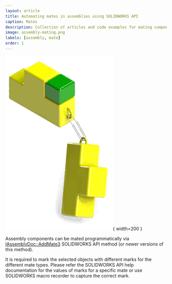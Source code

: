 ```yaml
---
layout: article
title: Automating mates in assemblies using SOLIDWORKS API
caption: Mates
description: Collection of articles and code examples for mating components in the assembly
image: assembly-mating.png
labels: [assembly, mate]
order: 1
---
```

![Mating assembly components via API](assembly-mating.png){ width=200 }

Assembly components can be mated programmatically via [IAssemblyDoc::AddMate3](http://help.solidworks.com/2012/english/api/sldworksapi/SOLIDWORKS.Interop.sldworks~SOLIDWORKS.Interop.sldworks.IAssemblyDoc~AddMate3.html) SOLIDWORKS API method (or newer versions of this method).

It is required to mark the selected objects with different marks for the different mate types. Please refer the SOLIDWORKS API help documentation for the values of marks for a specific mate or use SOLIDWORKS macro recorder to capture the correct mark.
